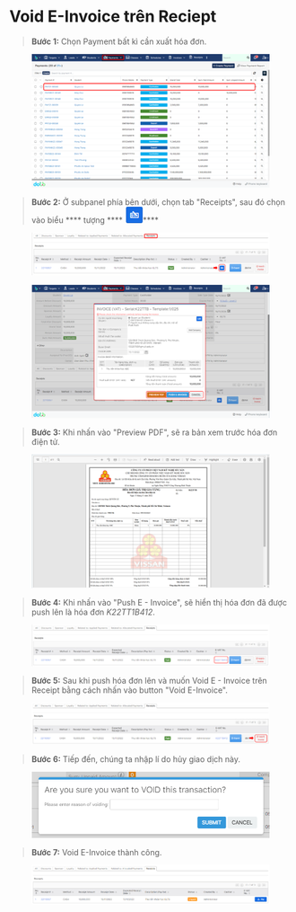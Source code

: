 # Void E-Invoice trên Reciept

> **Bước 1:** Chọn Payment bất kì cần xuất hóa đơn.

<figure><img src="../../../.gitbook/assets/image (1) (1) (5).png" alt=""><figcaption></figcaption></figure>

> **Bước 2:** Ở subpanel phía bên dưới, chọn tab "Receipts", sau đó chọn vào biểu **** tượng **** <img src="../../../.gitbook/assets/image (160).png" alt="" data-size="line">****

<figure><img src="../../../.gitbook/assets/image (158).png" alt=""><figcaption></figcaption></figure>

<figure><img src="../../../.gitbook/assets/image (155).png" alt=""><figcaption></figcaption></figure>

> **Bước 3:** Khi nhấn vào "Preview PDF", sẽ ra bản xem trước hóa đơn điện tử.

<figure><img src="../../../.gitbook/assets/image (163).png" alt=""><figcaption></figcaption></figure>

> **Bước 4:** Khi nhấn vào "Push E - Invoice", sẽ hiển thị hóa đơn đã được push lên là hóa đơn _K22TT1B412_.

<figure><img src="../../../.gitbook/assets/image (161).png" alt=""><figcaption></figcaption></figure>

> **Bước 5:** Sau khi push hóa đơn lên và muốn Void E - Invoice trên Receipt bằng cách nhấn vào button "Void E-Invoice".

<figure><img src="../../../.gitbook/assets/image (164).png" alt=""><figcaption></figcaption></figure>

> **Bước 6:** Tiếp đến, chúng ta nhập lí do hủy giao dịch này.

<figure><img src="../../../.gitbook/assets/image (159).png" alt=""><figcaption></figcaption></figure>

> **Bước 7:** Void E-Invoice thành công.

<figure><img src="../../../.gitbook/assets/image.png" alt=""><figcaption></figcaption></figure>
